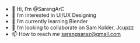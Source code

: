 - 👋 Hi, I’m @SarangArC
- 👀 I’m interested in UI/UX Designing
- 🌱 I’m currently learning Blender
- 💞️ I’m looking to collaborate on Sam Kolder, Jcupzz
- 📫 How to reach me sarangsaraz@gmail.com

<!---
SarangArC/SarangArC is a ✨ special ✨ repository because its `README.md` (this file) appears on your GitHub profile.
You can click the Preview link to take a look at your changes.
--->
